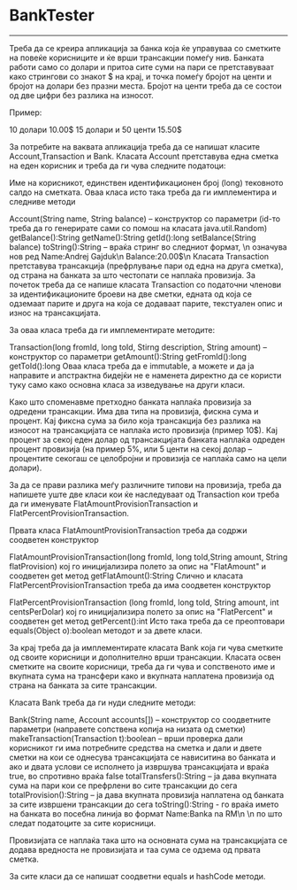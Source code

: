 # BankTester

---

Треба да се креира апликација за банка која ќе управуваа со сметките на повеќе корисниците и ќе врши трансакции помеѓу нив. Банката работи само со долари и притоа сите суми на пари се претставуваат како стрингови со знакот $ на крај, и точка помеѓу бројот на центи и бројот на долари без празни места. Бројот на центи треба да се состои од две цифри без разлика на износот.

Пример:

10 долари  10.00$
15 долари и 50 центи 15.50$

За потребите на ваквата апликација треба да се напишат класите Account,Transaction и Bank. Класата Account претставува една сметка на еден корисник и треба да ги чува следните податоци:

Име на корисникот,
единствен идентификационен број (long)
тековното салдо на сметката.
Оваа класа исто така треба да ги имплементира и следниве методи

Account(String name, String balance) – конструктор со параметри (id-то треба да го генерирате сами со помош на класата java.util.Random)
getBalance():String
getName():String
getId():long
setBalance(String balance)
toString():String – враќа стринг во следниот формат, \n означува нов ред
Name:Andrej Gajduk\n
Balance:20.00$\n
Класата Transaction претставува трансакција (префрлување пари од една на друга сметка), од страна на банката за што честопати се наплаќа провизија. За почеток треба да се напише класата Transaction со податочни членови за идентификационите броеви на две сметки, едната од која се одземаат парите и друга на која се додаваат парите, текстуален опис и износ на трансакцијата.

За оваа класа треба да ги имплементирате методите:

Transaction(long fromId, long toId, Stirng description, String amount) – конструктор со параметри
getAmount():String
getFromId():long
getToId():long
Оваа класа треба да е immutable, а можете и да ја направите и апстрактна бидејќи не е наменета директно да се користи туку само како основна класа за изведување на други класи.

Како што споменавме претходно банката наплаќа провизија за одредени трансакции. Има два типа на провизија, фискна сума и процент. Кај фиксна сума за било која трансакција без разлика на износот на трансакцијата се наплаќа исто провизија (пример 10$). Кај процент за секој еден долар од трансакцијата банката наплаќа одреден процент провизија (на пример 5%, или 5 центи на секој долар – процентите секогаш се целобројни и провизија се наплаќа само на цели долари).

За да се прави разлика меѓу различните типови на провизија, треба да напишете уште две класи кои ќе наследуваат од Transaction кои треба да ги именувате FlatAmountProvisionTransaction и FlatPercentProvisionTransaction.

Првата класа FlatAmountProvisionTransaction треба да содржи соодветен конструктор

FlatAmountProvisionTransaction(long fromId, long toId,String amount, String flatProvision) кој го иницијализира полето за опис на "FlatAmount" и соодветен get метод
getFlatAmount():String
Слично и класата FlatPercentProvisionTransaction треба да има соодветен конструктор

FlatPercentProvisionTransaction (long fromId, long toId, String amount, int centsPerDolar) кој го иницијализира полето за опис на "FlatPercent" и соодветен get метод
getPercent():int
Исто така треба да се преоптовари equals(Object o):boolean методот и за двете класи.

За крај треба да ја имплементирате класата Bank која ги чува сметките од своите корисници и дополнително врши трансакции. Класата освен сметките на своите корисници, треба да ги чува и сопственото име и вкупната сума на трансфери како и вкупната наплатена провизија од страна на банката за сите трансакции.

Класата Bank треба да ги нуди следните методи:

Bank(String name, Account accounts[]) – конструктор со соодветните параметри (направете сопствена копија на низата од сметки)
makeTransaction(Transaction t):boolean – врши проверка дали корисникот ги има потребните средства на сметка и дали и двете сметки на кои се однесува трансакцијата се нависитина во банката и ако и двата услови се исполнето ја извршува трансакцијата и враќа true, во спротивно враќа false
totalTransfers():String – ја дава вкупната сума на пари кои се префрлени во сите трансакции до сега
totalProvision():String – ја дава вкупната провизија наплатена од банката за сите извршени трансакции до сега
toString():String - го враќа името на банката во посебна линија во формат
Name:Banka na RM\n
\n
по што следат податоците за сите корисници.

Провизијата се наплаќа така што на основната сума на трансакцијата се додава вредноста не провизијата и таа сума се одзема од првата сметка.

За сите класи да се напишат соодветни equals и hashCode методи.
